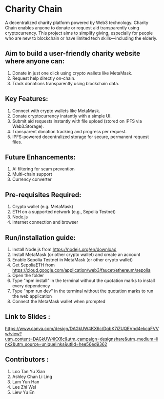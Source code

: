 # Charity Chain

A decentralized charity platform powered by Web3 technology. Charity Chain enables anyone to donate or request aid transparently using cryptocurrency.
This project aims to simplify giving, especially for people who are new to blockchain or have limited tech skills—including the elderly.

## Aim to build a user-friendly charity website where anyone can:
1. Donate in just one click using crypto wallets like MetaMask.
2. Request help directly on-chain.
3. Track donations transparently using blockchain data.

## Key Features:
1. Connect with crypto wallets like MetaMask.
2. Donate cryptocurrency instantly with a simple UI.
3. Submit aid requests instantly with file upload (stored on IPFS via Web3.Storage).
4. Transparent donation tracking and progress per request.
5. IPFS-powered decentralized storage for secure, permanent request files.

## Future Enhancements:
1. AI filtering for scam prevention
2. Multi-chain support
3. Currency converter

## Pre-requisites Required:
1. Crypto wallet (e.g. MetaMask)
2. ETH on a supported network (e.g., Sepolia Testnet)
3. Node.js
4. Internet connection and browser

## Run/installation guide:
1. Install Node.js from https://nodejs.org/en/download
2. Install MetaMask (or other crypto wallet) and create an account
3. Enable Sepolia Testnet in MetaMask (or other crypto wallet)
4. Get SepoliaETH from https://cloud.google.com/application/web3/faucet/ethereum/sepolia
5. Open the folder
6. Type "npm install" in the terminal without the quotation marks to install every dependency
7. Type "npm run dev" in the terminal without the quotation marks to run the web application
8. Connect the MetaMask wallet when prompted

## Link to Slides : 
https://www.canva.com/design/DAGkUW4KX6c/DqbK7iZUQEVnd4ekcqFVVw/view?utm_content=DAGkUW4KX6c&utm_campaign=designshare&utm_medium=link2&utm_source=uniquelinks&utlId=hee56ed9362 

## Contributors : 
1. Loo Tan Yu Xian
2. Ashley Chan Li Ling
3. Lam Yun Han
4. Lee Zhi Wei
5. Liew Yu En
